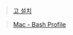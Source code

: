 > [고 설치](https://go.dev/doc/install)   


> [Mac - Bash Profile](https://stackoverflow.com/questions/30461201/how-do-i-edit-path-bash-profile-on-os-x)  